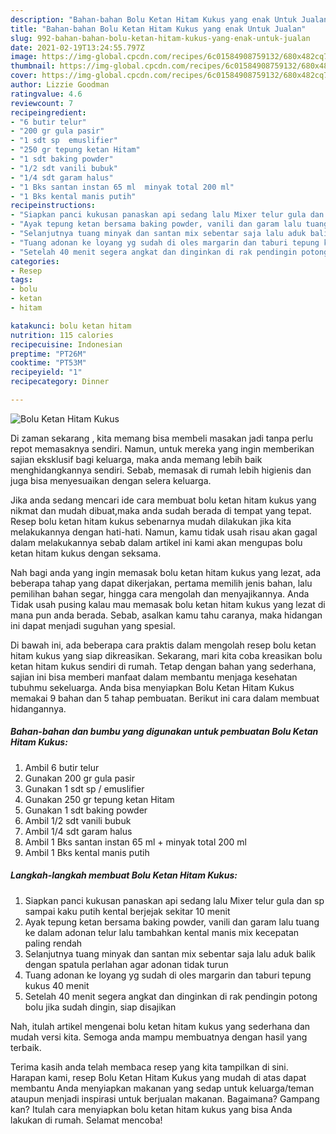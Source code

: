 ```yaml
---
description: "Bahan-bahan Bolu Ketan Hitam Kukus yang enak Untuk Jualan"
title: "Bahan-bahan Bolu Ketan Hitam Kukus yang enak Untuk Jualan"
slug: 992-bahan-bahan-bolu-ketan-hitam-kukus-yang-enak-untuk-jualan
date: 2021-02-19T13:24:55.797Z
image: https://img-global.cpcdn.com/recipes/6c01584908759132/680x482cq70/bolu-ketan-hitam-kukus-foto-resep-utama.jpg
thumbnail: https://img-global.cpcdn.com/recipes/6c01584908759132/680x482cq70/bolu-ketan-hitam-kukus-foto-resep-utama.jpg
cover: https://img-global.cpcdn.com/recipes/6c01584908759132/680x482cq70/bolu-ketan-hitam-kukus-foto-resep-utama.jpg
author: Lizzie Goodman
ratingvalue: 4.6
reviewcount: 7
recipeingredient:
- "6 butir telur"
- "200 gr gula pasir"
- "1 sdt sp  emuslifier"
- "250 gr tepung ketan Hitam"
- "1 sdt baking powder"
- "1/2 sdt vanili bubuk"
- "1/4 sdt garam halus"
- "1 Bks santan instan 65 ml  minyak total 200 ml"
- "1 Bks kental manis putih"
recipeinstructions:
- "Siapkan panci kukusan panaskan api sedang lalu Mixer telur gula dan sp sampai kaku putih kental berjejak sekitar 10 menit"
- "Ayak tepung ketan bersama baking powder, vanili dan garam lalu tuang ke dalam adonan telur lalu tambahkan kental manis mix kecepatan paling rendah"
- "Selanjutnya tuang minyak dan santan mix sebentar saja lalu aduk balik dengan spatula perlahan agar adonan tidak turun"
- "Tuang adonan ke loyang yg sudah di oles margarin dan taburi tepung kukus 40 menit"
- "Setelah 40 menit segera angkat dan dinginkan di rak pendingin potong bolu jika sudah dingin, siap disajikan"
categories:
- Resep
tags:
- bolu
- ketan
- hitam

katakunci: bolu ketan hitam 
nutrition: 115 calories
recipecuisine: Indonesian
preptime: "PT26M"
cooktime: "PT53M"
recipeyield: "1"
recipecategory: Dinner

---
```



![Bolu Ketan Hitam Kukus](https://img-global.cpcdn.com/recipes/6c01584908759132/680x482cq70/bolu-ketan-hitam-kukus-foto-resep-utama.jpg)

Di zaman  sekarang , kita memang bisa membeli masakan jadi tanpa perlu repot memasaknya sendiri. Namun, untuk mereka yang ingin memberikan sajian eksklusif bagi keluarga, maka anda memang lebih baik menghidangkannya sendiri. Sebab, memasak di rumah lebih higienis dan juga bisa menyesuaikan dengan selera keluarga.

Jika anda sedang mencari ide cara membuat bolu ketan hitam kukus yang nikmat dan mudah dibuat,maka anda sudah berada di tempat yang tepat. Resep bolu ketan hitam kukus  sebenarnya mudah dilakukan jika kita melakukannya dengan hati-hati. Namun, kamu tidak usah risau akan gagal dalam melakukannya 
sebab dalam artikel ini kami akan mengupas bolu ketan hitam kukus dengan seksama.  



Nah bagi anda yang ingin memasak bolu ketan hitam kukus yang lezat, ada beberapa tahap yang dapat dikerjakan, pertama memilih jenis bahan, lalu pemilihan bahan segar, hingga cara mengolah dan menyajikannya. Anda Tidak usah pusing kalau mau memasak bolu ketan hitam kukus yang lezat di mana pun anda berada. Sebab, asalkan kamu  tahu caranya, maka hidangan ini dapat menjadi suguhan yang spesial.

Di bawah ini, ada beberapa cara praktis  dalam mengolah resep bolu ketan hitam kukus yang siap dikreasikan. Sekarang, mari kita coba kreasikan bolu ketan hitam kukus sendiri di rumah. Tetap dengan bahan yang sederhana, sajian ini bisa memberi manfaat dalam membantu menjaga kesehatan tubuhmu sekeluarga. Anda bisa menyiapkan Bolu Ketan Hitam Kukus memakai 9 bahan dan 5 tahap pembuatan. Berikut ini cara dalam membuat hidangannya.

<!--inarticleads1-->

##### Bahan-bahan dan bumbu yang digunakan untuk pembuatan Bolu Ketan Hitam Kukus:

1. Ambil 6 butir telur
1. Gunakan 200 gr gula pasir
1. Gunakan 1 sdt sp / emuslifier
1. Gunakan 250 gr tepung ketan Hitam
1. Gunakan 1 sdt baking powder
1. Ambil 1/2 sdt vanili bubuk
1. Ambil 1/4 sdt garam halus
1. Ambil 1 Bks santan instan 65 ml + minyak total 200 ml
1. Ambil 1 Bks kental manis putih




<!--inarticleads2-->

##### Langkah-langkah membuat Bolu Ketan Hitam Kukus:

1. Siapkan panci kukusan panaskan api sedang lalu Mixer telur gula dan sp sampai kaku putih kental berjejak sekitar 10 menit
1. Ayak tepung ketan bersama baking powder, vanili dan garam lalu tuang ke dalam adonan telur lalu tambahkan kental manis mix kecepatan paling rendah
1. Selanjutnya tuang minyak dan santan mix sebentar saja lalu aduk balik dengan spatula perlahan agar adonan tidak turun
1. Tuang adonan ke loyang yg sudah di oles margarin dan taburi tepung kukus 40 menit
1. Setelah 40 menit segera angkat dan dinginkan di rak pendingin potong bolu jika sudah dingin, siap disajikan




Nah, itulah artikel mengenai  bolu ketan hitam kukus  yang sederhana dan mudah versi kita. Semoga anda mampu membuatnya dengan hasil yang terbaik. 

Terima kasih anda telah membaca resep yang kita tampilkan di sini. Harapan kami, resep  Bolu Ketan Hitam Kukus yang mudah di atas dapat membantu Anda menyiapkan makanan yang sedap untuk keluarga/teman ataupun menjadi inspirasi untuk berjualan makanan. Bagaimana? Gampang kan? Itulah cara menyiapkan bolu ketan hitam kukus yang bisa Anda lakukan di rumah. Selamat mencoba!

